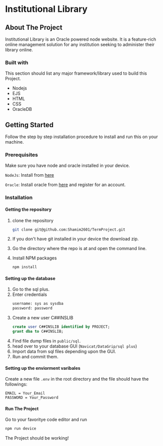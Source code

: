 
# Institutional Library



## About The Project ##


Institutional Library is an Oracle powered node website. It is a feature-rich online management solution for any institution seeking to administer their library online.


### Built with ###
This section should list any major framework/library used to build this Project.

- Nodejs
- EJS
- HTML
- CSS
- OracleDB

## Getting Started ##

Follow the step by step installation procedure to install and run this on your machine.

### Prerequisites ###
Make sure you have node and oracle installed in your device.

`NodeJs`: Install from [here](https://nodejs.org/en/download/)

`Oracle`: Install oracle from [here](https://www.oracle.com/downloads/) and register for an account.

### Installation ###

#### Getting the repository #####
1. clone the repository
    ```bash
    git clone git@github.com:Shamim2601/TermProject.git
    ```
2. If you don't have git installed in your device the download zip.

3. Go the directory where the repo is at and open the command line.
4. Install NPM packages
    ```bash
    npm install
    ```
#### Setting up the database  ####
1. Go to the sql plus.
2. Enter credentials
    ```bash
    username: sys as sysdba
    password: password
    ```
3. Create a new user C##INSLIB
    ```sql
    create user C##INSLIB identified by PROJECT;
    grant dba to C##INSLIB;
    ```
4. Find file dump files in `public/sql`.
5. head over to your database GUI (`Navicat/DataGrip/sql plus`) 
6. Import data from sql files depending upon the GUI.
7. Run and commit them.

#### Setting up the enviorment varibales #### 
Create a new file `.env` in the root directory and the file should have the followings:
    
    EMAIL = Your_Email
    PASSWORD = Your_Password
    
#### Run The Project ####
Go to your favoritye code editor and run
```bash
npm run device
```
The Project should be working!

